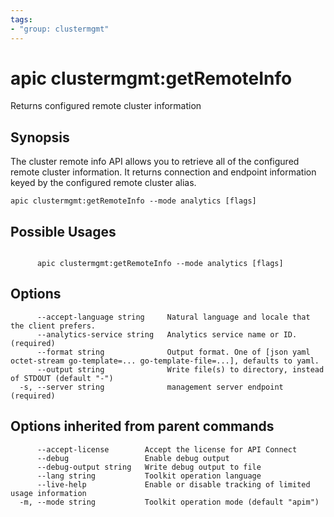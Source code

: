 ```yaml
---
tags:
- "group: clustermgmt"
---
```

# apic clustermgmt:getRemoteInfo

Returns configured remote cluster information

## Synopsis

The cluster remote info API allows you to retrieve all of the configured remote cluster information. It returns connection and endpoint information keyed by the configured remote cluster alias.

```
apic clustermgmt:getRemoteInfo --mode analytics [flags]
```

## Possible Usages

```

      apic clustermgmt:getRemoteInfo --mode analytics [flags]

```

## Options

```
      --accept-language string     Natural language and locale that the client prefers.
      --analytics-service string   Analytics service name or ID. (required)
      --format string              Output format. One of [json yaml octet-stream go-template=... go-template-file=...], defaults to yaml.
      --output string              Write file(s) to directory, instead of STDOUT (default "-")
  -s, --server string              management server endpoint (required)
```

## Options inherited from parent commands

```
      --accept-license        Accept the license for API Connect
      --debug                 Enable debug output
      --debug-output string   Write debug output to file
      --lang string           Toolkit operation language
      --live-help             Enable or disable tracking of limited usage information
  -m, --mode string           Toolkit operation mode (default "apim")
```
